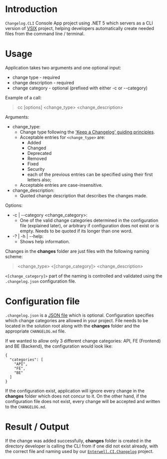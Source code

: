 # Introduction 
`Changelog.CLI` Console App project using .NET 5 which servers as a CLI version of [VSIX](../Enterwell.CI.Changelog.VSIX) project, helping developers automatically create needed files from the command line / terminal.

# Usage
Application takes two arguments and one optional input: 
+ change type - required
+ change description - required
+ change category - optional (prefixed with either -c or --category)

Example of a call:

> cc [options] <change_type> <change_description>

Arguments:
+ change_type: 
   + Change type following the ['Keep a Changelog' guiding principles](https://keepachangelog.com/en/1.0.0/#how).
   + Acceptable entries for `<change_type>` are:
      + Added
      + Changed
      + Deprecated
      + Removed
      + Fixed
      + Security
      + each of the previous entries can be specified using their first letters also;
   + Acceptable entries are case-insensitive.
+ change_description:
   + Quoted change description that describes the changes made.

Options:
+ -c | --category <change_category>:
   + One of the valid change categories determined in the configuration file (explained later), or arbitrary if configuration does not exist or is empty. Needs to be quoted if its longer than one word.
+ -? | -h | --help:
   + Shows help information.

Changes in the **changes** folder are just files with the following naming scheme:

> <change_type> <[change_category]> <change_description>

`<[change_category]>` part of the naming is controlled and validated using the `.changelog.json` configuration file.

# Configuration file
`.changelog.json` is a [JSON file](https://www.json.org/json-en.html) which is optional. Configuration specifies which change categories are allowed in your project. File needs to be located in the solution root along with the **changes** folder and the appropriate `CHANGELOG.md` file.

If we wanted to allow only 3 different change categories: API, FE (Frontend) and BE (Backend), the configuration would look like:

```
{
  "categories": [
    "API",
    "FE",
    "BE"
  ]
}
```

If the configuration exist, application will ignore every change in the **changes** folder which does not concur to it. On the other hand, if the configuration file does not exist, every change will be accepted and written to the `CHANGELOG.md`.

# Result / Output
If the change was added successfully, **changes** folder is created in the directory developer is calling the CLI from if one did not exist already, with the correct file and naming used by our [`Enterwell.CI.Changelog`](../Enterwell.CI.Changelog) project.